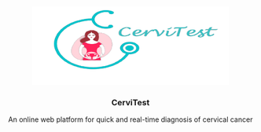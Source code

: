 <br />
<div align="center">
  
  <img src="https://raw.githubusercontent.com/GA4-Cervitester/.github/main/profile/images/cervi_logo.png" alt="Logo" width="400" height="160">
  

  <h3 align="center">CerviTest</h3>

  <p align="center">
    An online web platform for quick and real-time diagnosis of cervical cancer
    <br />
  </p>
</div>
